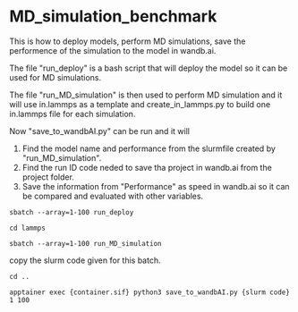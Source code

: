 # MD_simulation_benchmark
This is how to deploy models, perform MD simulations, save the performence of the simulation to the model in wandb.ai. 

The file "run_deploy" is a bash script that will deploy the model so it can be used for MD simulations. 

The file "run_MD_simulation" is then used to perform MD simulation and it will use in.lammps as a template and create_in_lammps.py to build one in.lammps file for each simulation.

Now "save_to_wandbAI.py" can be run and it will 
  1. Find the model name and performance from the slurmfile created by "run_MD_simulation".
  2. Find the run ID code neded to save tha project in wandb.ai from the project folder.
  3. Save the information from "Performance" as speed in wandb.ai so it can be compared and evaluated with other variables. 




```
sbatch --array=1-100 run_deploy
```

```
cd lammps
```

```
sbatch --array=1-100 run_MD_simulation
```

copy the slurm code given for this batch. 

```
cd ..
```

```
apptainer exec {container.sif} python3 save_to_wandbAI.py {slurm code} 1 100
```
